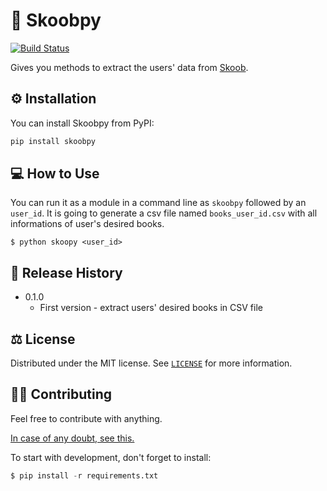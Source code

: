 # 📘 Skoobpy 

[![Build Status](https://travis-ci.org/joemccann/dillinger.svg?branch=master)](https://travis-ci.org/joemccann/dillinger)

Gives you methods to extract the users' data from [Skoob](https://www.skoob.com.br/).

## ⚙️ Installation

You can install Skoobpy from PyPI:

```bash
pip install skoobpy
```

## 💻 How to Use

You can run it as a module in a command line as `skoobpy` followed by an `user_id`. It is going to generate a csv file named `books_user_id.csv` with all informations of user's desired books.

    $ python skoopy <user_id>

## 📑 Release History

* 0.1.0
    * First version - extract users' desired books in CSV file

## ⚖️ License

Distributed under the MIT license. See [`LICENSE`](https://github.com/Diegoslourenco/skoopy/blob/main/LICENSE) for more information.

## 🚧🚀 Contributing


Feel free to contribute with anything.

[In case of any doubt, see this.](https://github.com/firstcontributions/first-contributions)

To start with development, don't forget to install:

```python
$ pip install -r requirements.txt
```
